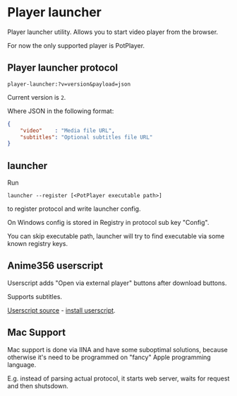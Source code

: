 # Player launcher

Player launcher utility. Allows you to start video player from the browser.

For now the only supported player is PotPlayer.

## Player launcher protocol

```url
player-launcher:?v=version&payload=json
```

Current version is `2`.

Where JSON in the following format:
```json
{
    "video"    : "Media file URL",
    "subtitles": "Optional subtitles file URL"
}
```

## launcher

Run
```shell
launcher --register [<PotPlayer executable path>]
```
to register protocol and write launcher config.

On Windows config is stored in Registry in protocol sub key "Config".

You can skip executable path, launcher will try to find executable via some known registry keys.

## Anime356 userscript

Userscript adds "Open via external player" buttons after download buttons.

Supports subtitles.

[Userscript source](userscripts/anime365.user.js) - [install userscript](https://raw.githubusercontent.com/Zekfad/player_launcher/master/userscripts/anime365.user.js).

## Mac Support

Mac support is done via IINA and have some suboptimal solutions, because
otherwise it's need to be programmed on "fancy" Apple programming language.

E.g. instead of parsing actual protocol, it starts web server, waits for request
and then shutsdown.
